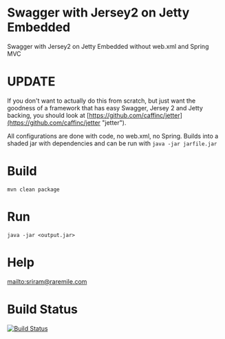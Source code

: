 # Swagger with Jersey2 on Jetty Embedded
Swagger with Jersey2 on Jetty Embedded without web.xml and Spring MVC

# UPDATE
If you don't want to actually do this from scratch, but just want the goodness of a framework that has easy Swagger, Jersey 2 and Jetty backing, you should look at [https://github.com/caffinc/jetter](https://github.com/caffinc/jetter "jetter").

All configurations are done with code, no web.xml, no Spring. Builds into a shaded jar with dependencies and can be run with `java -jar jarfile.jar`

# Build
`mvn clean package`

# Run
`java -jar <output.jar>`

# Help
<mailto:sriram@raremile.com>

# Build Status
[![Build Status](https://travis-ci.org/SriramKeerthi/swagger-jersey2-jetty.png)](https://travis-ci.org/SriramKeerthi/swagger-jersey2-jetty)
